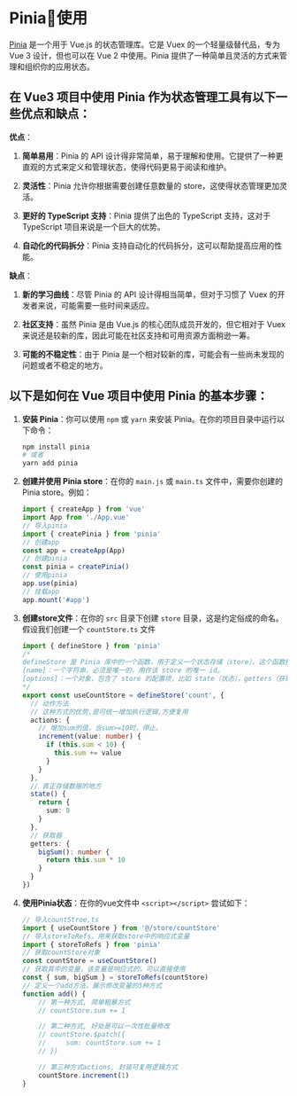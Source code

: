 # Pinia🍍使用

[Pinia](https://pinia.vuejs.org) 是一个用于 Vue.js 的状态管理库。它是 Vuex 的一个轻量级替代品，专为 Vue 3 设计，但也可以在 Vue 2 中使用。Pinia 提供了一种简单且灵活的方式来管理和组织你的应用状态。

## 在 Vue3 项目中使用 Pinia 作为状态管理工具有以下一些优点和缺点：

**优点**：

1. **简单易用**：Pinia 的 API 设计得非常简单，易于理解和使用。它提供了一种更直观的方式来定义和管理状态，使得代码更易于阅读和维护。

2. **灵活性**：Pinia 允许你根据需要创建任意数量的 store，这使得状态管理更加灵活。

3. **更好的 TypeScript 支持**：Pinia 提供了出色的 TypeScript 支持，这对于 TypeScript 项目来说是一个巨大的优势。

4. **自动化的代码拆分**：Pinia 支持自动化的代码拆分，这可以帮助提高应用的性能。

**缺点**：

1. **新的学习曲线**：尽管 Pinia 的 API 设计得相当简单，但对于习惯了 Vuex 的开发者来说，可能需要一些时间来适应。

2. **社区支持**：虽然 Pinia 是由 Vue.js 的核心团队成员开发的，但它相对于 Vuex 来说还是较新的库，因此可能在社区支持和可用资源方面稍逊一筹。

3. **可能的不稳定性**：由于 Pinia 是一个相对较新的库，可能会有一些尚未发现的问题或者不稳定的地方。

## 以下是如何在 Vue 项目中使用 Pinia 的基本步骤：

1. **安装 Pinia**：你可以使用 `npm` 或 `yarn` 来安装 Pinia。在你的项目目录中运行以下命令：
   
   ```bash
   npm install pinia
   # 或者
   yarn add pinia
   ```

2. **创建并使用 Pinia store**：在你的 `main.js` 或 `main.ts` 文件中，需要你创建的 Pinia store。例如：
   
   ```ts
   import { createApp } from 'vue'
   import App from './App.vue'
   // 导入pinia
   import { createPinia } from 'pinia'
   // 创建app
   const app = createApp(App)
   // 创建pinia
   const pinia = createPinia()
   // 使用pinia
   app.use(pinia)
   // 挂载app
   app.mount('#app')
   ```

3. **创建store文件**：在你的 `src` 目录下创建 `store` 目录，这是约定俗成的命名。假设我们创建一个 `countStore.ts` 文件
   
   ```ts
   import { defineStore } from 'pinia'
   /*
   defineStore 是 Pinia 库中的一个函数，用于定义一个状态存储（store）。这个函数接收两个参数：
   [name]：一个字符串，必须是唯一的，用作该 store 的唯一 id。
   [options]：一个对象，包含了 store 的配置项，比如 state（状态），getters（获取器），actions（动作）等。
   */
   export const useCountStore = defineStore('count', {
     // 动作方法
     // 这种方式的优势,是可统一增加执行逻辑,方便复用
     actions: {
       // 增加sum的值，当sum>=10时，停止。
       increment(value: number) {
         if (this.sum < 10) {
           this.sum += value
         }
       }
     },
     // 真正存储数据的地方
     state() {
       return {
         sum: 0
       }
     },
     // 获取器
     getters: {
       bigSum(): number {
         return this.sum * 10
       }
     }
   })
   ```

4. **使用Pinia状态**：在你的vue文件中 `<script></script>` 尝试如下：
   
   ```ts
   // 导入countStroe.ts
   import { useCountStore } from '@/store/countStore'
   // 导入storeToRefs，用来获取store中的响应式变量
   import { storeToRefs } from 'pinia'
   // 获取countStore对象
   const countStore = useCountStore()
   // 获取其中的变量，该变量是响应式的，可以直接使用
   const { sum, bigSum } = storeToRefs(countStore)
   // 定义一个add方法，展示修改变量的3种方式
   function add() {
       // 第一种方式, 简单粗暴方式
       // countStore.sum += 1
   
       // 第二种方式, 好处是可以一次性批量修改
       // countStore.$patch({
       //     sum: countStore.sum += 1
       // })
   
       // 第三种方式actions, 封装可复用逻辑方式
       countStore.increment(1)
   }
   ```
